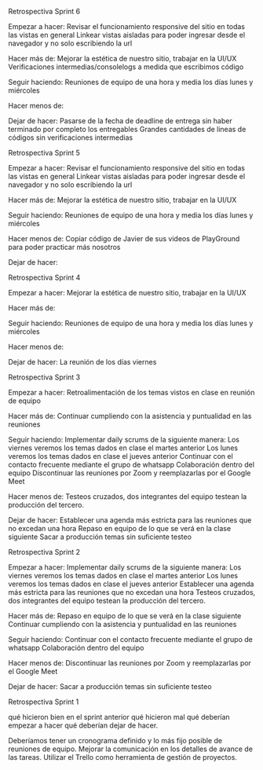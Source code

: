 Retrospectiva Sprint 6

Empezar a hacer:
Revisar el funcionamiento responsive del sitio en todas las vistas en general
Linkear vistas aisladas para poder ingresar desde el navegador y no solo escribiendo la url

Hacer más de:
Mejorar la estética de nuestro sitio, trabajar en la UI/UX
Verificaciones intermedias/consolelogs a medida que escribimos código


Seguir haciendo:
Reuniones de equipo de una hora y media los días lunes y miércoles

Hacer menos de:


Dejar de hacer:
Pasarse de la fecha de deadline de entrega sin haber terminado por completo los entregables
Grandes cantidades de lineas de códigos sin verificaciones intermedias

Retrospectiva Sprint 5

Empezar a hacer:
Revisar el funcionamiento responsive del sitio en todas las vistas en general
Linkear vistas aisladas para poder ingresar desde el navegador y no solo escribiendo la url

Hacer más de:
Mejorar la estética de nuestro sitio, trabajar en la UI/UX


Seguir haciendo:
Reuniones de equipo de una hora y media los días lunes y miércoles

Hacer menos de:
Copiar código de Javier de sus videos de PlayGround para poder practicar más nosotros

Dejar de hacer:


Retrospectiva Sprint 4

Empezar a hacer:
Mejorar la estética de nuestro sitio, trabajar en la UI/UX

Hacer más de:


Seguir haciendo:
Reuniones de equipo de una hora y media los días lunes y miércoles

Hacer menos de:


Dejar de hacer:
La reunión de los días viernes


Retrospectiva Sprint 3

Empezar a hacer:
Retroalimentación de los temas vistos en clase en reunión de equipo

Hacer más de:
Continuar cumpliendo con la asistencia y puntualidad en las reuniones

Seguir haciendo:
Implementar daily scrums de la siguiente manera:
    Los viernes veremos los temas dados en clase el martes anterior
    Los lunes veremos los temas dados en clase el jueves anterior
Continuar con el contacto frecuente mediante el grupo de whatsapp
Colaboración dentro del equipo
Discontinuar las reuniones por Zoom y reemplazarlas por el Google Meet


Hacer menos de:
Testeos cruzados, dos integrantes del equipo testean la producción del tercero.

Dejar de hacer:
Establecer una agenda más estricta para las reuniones que no excedan una hora
Repaso en equipo de lo que se verá en la clase siguiente
Sacar a producción temas sin suficiente testeo


Retrospectiva Sprint 2

Empezar a hacer:
Implementar daily scrums de la siguiente manera:
Los viernes veremos los temas dados en clase el martes anterior
Los lunes veremos los temas dados en clase el jueves anterior
Establecer una agenda más estricta para las reuniones que no excedan una hora
Testeos cruzados, dos integrantes del equipo testean la producción del tercero.

Hacer más de:
Repaso en equipo de lo que se verá en la clase siguiente
Continuar cumpliendo con la asistencia y puntualidad en las reuniones

Seguir haciendo:
Continuar con el contacto frecuente mediante el grupo de whatsapp
Colaboración dentro del equipo

Hacer menos de:
Discontinuar las reuniones por Zoom y reemplazarlas por el Google Meet

Dejar de hacer:
Sacar a producción temas sin suficiente testeo



Retrospectiva Sprint 1

qué hicieron bien en el sprint anterior
qué hicieron mal
qué deberían empezar a hacer
qué deberían dejar de hacer.

Deberíamos tener un cronograma definido y lo más fijo posible de reuniones de equipo.
Mejorar la comunicación en los detalles de avance de las tareas.
Utilizar el Trello como herramienta de gestión de proyectos.

